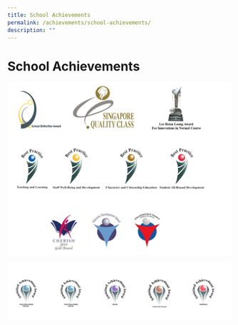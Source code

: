 ```yaml
---
title: School Achievements
permalink: /achievements/school-achievements/
description: ""
---
```

# **School Achievements**

![](/images/achievement.jpg)

![](/images/achievement1.jpg)